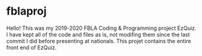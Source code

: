 # fblaproj
Hello! This was my 2019-2020 FBLA Coding & Programming project EzQuiz.
I have kept all of the code and files as is, not modifing them since the last commit I did before presenting at nationals.
This projet contains the entire front end of EzQuiz.
